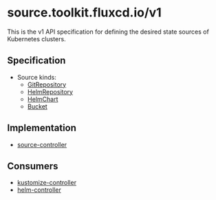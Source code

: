 # source.toolkit.fluxcd.io/v1

This is the v1 API specification for defining the desired state sources of Kubernetes clusters.

## Specification

* Source kinds:
  + [GitRepository](gitrepositories.md)
  + [HelmRepository](helmrepositories.md)
  + [HelmChart](helmcharts.md)
  + [Bucket](buckets.md)

## Implementation

* [source-controller](https://github.com/fluxcd/source-controller/)

## Consumers

* [kustomize-controller](https://github.com/fluxcd/kustomize-controller/)
* [helm-controller](https://github.com/fluxcd/helm-controller/)
